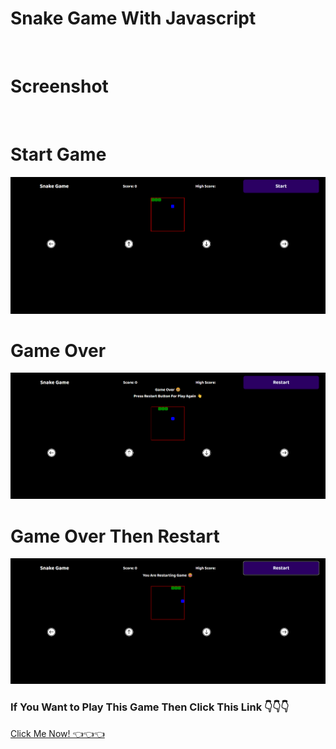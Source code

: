 # Snake Game With Javascript
<br>
<h1>Screenshot</h1>
<br>
<h1>Start Game</h1>
<img src="img/1.png" alt="">
<br>
<h1>Game Over</h1>
<img src="img/2.png" alt="">
<br>
<h1>Game Over Then Restart</h1>
<img src="img/3.png" alt="">
<br>
<h3>If You Want to Play This Game Then Click This Link 👇👇👇</h3>
<a href="https://snake-game-with-harry.netlify.app/"> Click Me Now! 👈👈👈</a>
